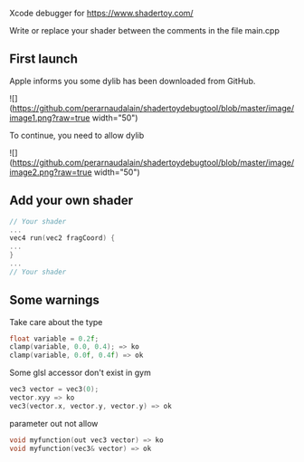 Xcode debugger for https://www.shadertoy.com/

Write or replace your shader between the comments in the file main.cpp

## First launch

Apple informs you some dylib has been downloaded from GitHub.

![](https://github.com/perarnaudalain/shadertoydebugtool/blob/master/image/image1.png?raw=true width="50")

To continue, you need to allow dylib

![](https://github.com/perarnaudalain/shadertoydebugtool/blob/master/image/image2.png?raw=true width="50")

## Add your own shader


```cpp
// Your shader
...
vec4 run(vec2 fragCoord) {
...
}
...
// Your shader
```

## Some warnings
Take care about the type 

```cpp
float variable = 0.2f;
clamp(variable, 0.0, 0.4); => ko
clamp(variable, 0.0f, 0.4f) => ok
```

Some glsl accessor don't exist in gym

```cpp
vec3 vector = vec3(0);
vector.xyy => ko
vec3(vector.x, vector.y, vector.y) => ok
```

parameter out not allow
```cpp
void myfunction(out vec3 vector) => ko
void myfunction(vec3& vector) => ok
```
